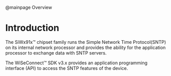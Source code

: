 @mainpage Overview

# Introduction

The SiWx91x™ chipset family runs the Simple Network Time Protocol(SNTP) on its internal network processor and provides the ability for the application processor to exchange data with SNTP servers.

The WiSeConnect™ SDK v3.x provides an application programming interface (API) to access the SNTP features of the device.
